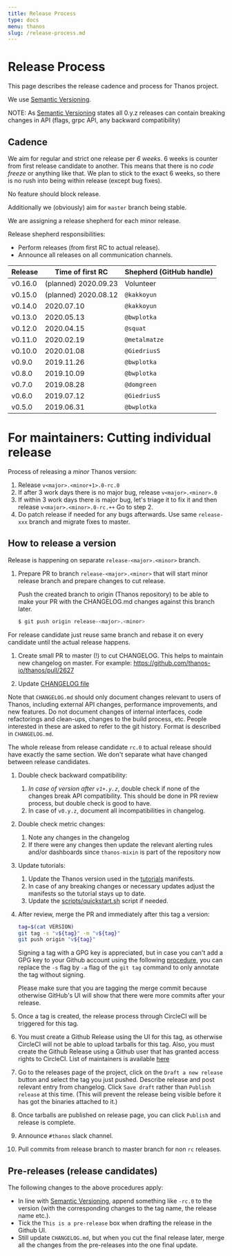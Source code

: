 ```yaml
---
title: Release Process
type: docs
menu: thanos
slug: /release-process.md
---
```


# Release Process

This page describes the release cadence and process for Thanos project.

We use [Semantic Versioning](http://semver.org/).

NOTE: As [Semantic Versioning](http://semver.org/spec/v2.0.0.html) states all 0.y.z releases can contain breaking changes in API (flags, grpc API, any backward compatibility)

## Cadence

We aim for regular and strict one release per *6 weeks*. 6 weeks is counter from first release candidate to another.
This means that there is no *code freeze* or anything like that. We plan to stick to the exact 6 weeks, so there is no rush
into being within release (except bug fixes).

No feature should block release.

Additionally we (obviously) aim for `master` branch being stable.

We are assigning a release shepherd for each minor release.

Release shepherd responsibilities:

* Perform releases (from first RC to actual release).
* Announce all releases on all communication channels.

| Release   | Time of first RC         | Shepherd (GitHub handle) |
|-----------|--------------------------|--------------------------|
| v0.16.0   | (planned) 2020.09.23     | Volunteer                |
| v0.15.0   | (planned) 2020.08.12     | `@kakkoyun`              |
| v0.14.0   | 2020.07.10               | `@kakkoyun`              |
| v0.13.0   | 2020.05.13               | `@bwplotka`              |
| v0.12.0   | 2020.04.15               | `@squat`                 |
| v0.11.0   | 2020.02.19               | `@metalmatze`            |
| v0.10.0   | 2020.01.08               | `@GiedriusS`             |
| v0.9.0    | 2019.11.26               | `@bwplotka`              |
| v0.8.0    | 2019.10.09               | `@bwplotka`              |
| v0.7.0    | 2019.08.28               | `@domgreen`              |
| v0.6.0    | 2019.07.12               | `@GiedriusS`             |
| v0.5.0    | 2019.06.31               | `@bwplotka`              |

# For maintainers: Cutting individual release

Process of releasing a *minor* Thanos version:
1. Release `v<major>.<minor+1>.0-rc.0`
1. If after 3 work days there is no major bug, release `v<major>.<minor>.0`
1. If within 3 work days there is major bug, let's triage it to fix it and then release `v<major>.<minor>.0-rc.++` Go to step 2.
1. Do patch release if needed for any bugs afterwards. Use same `release-xxx` branch and migrate fixes to master.

## How to release a version

Release is happening on separate `release-<major>.<minor>` branch.

1. Prepare PR to branch `release-<major>.<minor>` that will start minor release branch and prepare changes to cut release.

    Push the created branch to origin (Thanos repository) to be able to make your PR with the CHANGELOG.md changes against this branch later.

    ```bash
    $ git push origin release-<major>.<minor>
    ```

  For release candidate just reuse same branch and rebase it on every candidate until the actual release happens.

1. Create small PR to master (!) to cut CHANGELOG. This helps to maintain new changelog on master. For example: https://github.com/thanos-io/thanos/pull/2627

1. Update [CHANGELOG file](/CHANGELOG.md)

  Note that `CHANGELOG.md` should only document changes relevant to users of Thanos, including external API changes, performance improvements, and new features. Do not document changes of internal interfaces, code refactorings and clean-ups, changes to the build process, etc. People interested in these are asked to refer to the git history.
  Format is described in `CHANGELOG.md`.

  The whole release from release candidate `rc.0` to actual release should have exactly the same section. We don't separate
  what have changed between release candidates.

1. Double check backward compatibility:

    1. *In case of version after `v1+.y.z`*, double check if none of the changes break API compatibility. This should be done in PR review process, but double check is good to have.
    1. In case of `v0.y.z`, document all incompatibilities in changelog.

1. Double check metric changes:

    1. Note any changes in the changelog
    1. If there were any changes then update the relevant alerting rules and/or dashboards since `thanos-mixin` is part of the repository now

1. Update tutorials:

    1. Update the Thanos version used in the [tutorials](../tutorials) manifests.
    1. In case of any breaking changes or necessary updates adjust the manifests
       so the tutorial stays up to date.
    1. Update the [scripts/quickstart.sh](../scripts/quickstart.sh) script if needed.

1. After review, merge the PR and immediately after this tag a version:

    ```bash
    tag=$(cat VERSION)
    git tag -s "v${tag}" -m "v${tag}"
    git push origin "v${tag}"
    ```

    Signing a tag with a GPG key is appreciated, but in case you can't add a GPG key to your Github account using the following [procedure](https://help.github.com/articles/generating-a-gpg-key/), you can replace the `-s` flag by `-a` flag of the `git tag` command to only annotate the tag without signing.

    Please make sure that you are tagging the merge commit because otherwise GitHub's UI will show that there were more commits after your release.

 1. Once a tag is created, the release process through CircleCI will be triggered for this tag.

 1. You must create a Github Release using the UI for this tag, as otherwise CircleCI will not be able to upload tarballs for this tag. Also, you must create the Github Release using a Github user that has granted access rights to CircleCI. List of maintainers is available [here](/MAINTAINERS.md)

 1. Go to the releases page of the project, click on the `Draft a new release` button and select the tag you just pushed. Describe release and post relevant entry from changelog. Click `Save draft` rather than `Publish release` at this time. (This will prevent the release being visible before it has got the binaries attached to it.)

 1. Once tarballs are published on release page, you can click `Publish` and release is complete.

 1. Announce `#thanos` slack channel.

 1. Pull commits from release branch to master branch for non `rc` releases.

## Pre-releases (release candidates)

The following changes to the above procedures apply:

* In line with [Semantic Versioning](http://semver.org/), append something like `-rc.0` to the version (with the corresponding changes to the tag name, the release name etc.).
* Tick the `This is a pre-release` box when drafting the release in the Github UI.
* Still update `CHANGELOG.md`, but when you cut the final release later, merge all the changes from the pre-releases into the one final update.
